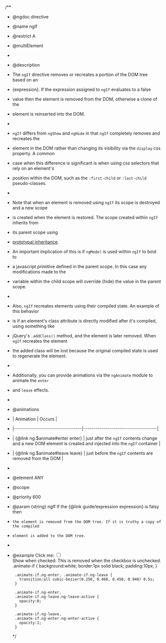 /\*\*

- @ngdoc directive
- @name ngIf
- @restrict A
- @multiElement
-
- @description
- The `ngIf` directive removes or recreates a portion of the DOM tree based on an
- {expression}. If the expression assigned to `ngIf` evaluates to a false
- value then the element is removed from the DOM, otherwise a clone of the
- element is reinserted into the DOM.
-
- `ngIf` differs from `ngShow` and `ngHide` in that `ngIf` completely removes and recreates the
- element in the DOM rather than changing its visibility via the `display` css property. A common
- case when this difference is significant is when using css selectors that rely on an element's
- position within the DOM, such as the `:first-child` or `:last-child` pseudo-classes.
-
- Note that when an element is removed using `ngIf` its scope is destroyed and a new scope
- is created when the element is restored. The scope created within `ngIf` inherits from
- its parent scope using
- [prototypal inheritance](https://github.com/angular/angular.js/wiki/Understanding-Scopes#javascript-prototypal-inheritance).
- An important implication of this is if `ngModel` is used within `ngIf` to bind to
- a javascript primitive defined in the parent scope. In this case any modifications made to the
- variable within the child scope will override (hide) the value in the parent scope.
-
- Also, `ngIf` recreates elements using their compiled state. An example of this behavior
- is if an element's class attribute is directly modified after it's compiled, using something like
- jQuery's `.addClass()` method, and the element is later removed. When `ngIf` recreates the element
- the added class will be lost because the original compiled state is used to regenerate the element.
-
- Additionally, you can provide animations via the `ngAnimate` module to animate the `enter`
- and `leave` effects.
-
- @animations
- | Animation | Occurs |
- |----------------------------------|-------------------------------------|
- | {@link ng.$animate#enter enter} | just after the `ngIf` contents change and a new DOM element is created and injected into the `ngIf` container |
- | {@link ng.$animate#leave leave} | just before the `ngIf` contents are removed from the DOM |
-
- @element ANY
- @scope
- @priority 600
- @param {string} ngIf If the {@link guide/expression expression} is falsy then
-     the element is removed from the DOM tree. If it is truthy a copy of the compiled
-     element is added to the DOM tree.
-
- @example
  <example module="ngAnimate" deps="angular-animate.js" animations="true" name="ng-if">
  <file name="index.html">
  <label>Click me: <input type="checkbox" ng-model="checked" ng-init="checked=true" /></label><br/>
  Show when checked:
  <span ng-if="checked" class="animate-if">
  This is removed when the checkbox is unchecked.
  </span>
  </file>
  <file name="animations.css">
  .animate-if {
  background:white;
  border:1px solid black;
  padding:10px;
  }

       .animate-if.ng-enter, .animate-if.ng-leave {
         transition:all cubic-bezier(0.250, 0.460, 0.450, 0.940) 0.5s;
       }

       .animate-if.ng-enter,
       .animate-if.ng-leave.ng-leave-active {
         opacity:0;
       }

       .animate-if.ng-leave,
       .animate-if.ng-enter.ng-enter-active {
         opacity:1;
       }

     </file>
   </example>
  */
